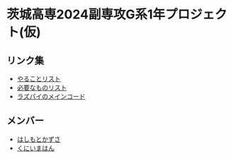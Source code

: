 # 茨城高専2024副専攻G系1年プロジェクト(仮)
## リンク集
- [やることリスト](https://github.com/orgs/NITIC2024subG-project/projects/3)
- [必要なものリスト](https://github.com/NITIC2024subG-project/need-list)
- [ラズパイのメインコード]()

## メンバー
- [はしもとかずさ](https://github.com/kazu-321)
- [くにいまはん](https://github.com/maku0403)
